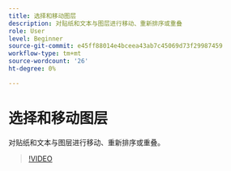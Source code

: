 ```yaml
---
title: 选择和移动图层
description: 对贴纸和文本与图层进行移动、重新排序或重叠
role: User
level: Beginner
source-git-commit: e45ff88014e4bceea43ab7c45069d73f29987459
workflow-type: tm+mt
source-wordcount: '26'
ht-degree: 0%

---
```


# 选择和移动图层

对贴纸和文本与图层进行移动、重新排序或重叠。

>[!VIDEO](https://video.tv.adobe.com/v/3420214?quality=12&learn=on&hidetitle=true)
